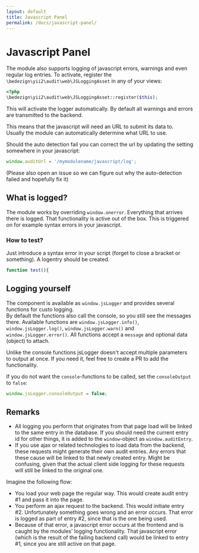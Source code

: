 ```yaml
---
layout: default
title: Javascript Panel
permalink: /docs/javascript-panel/
---
```


# Javascript Panel

The module also supports logging of javascript errors, warnings and even regular log entries.
To activate, register the `\bedezign\yii2\audit\web\JSLoggingAsset` in any of your views:

```php
<?php
\bedezign\yii2\audit\web\JSLoggingAsset::register($this);
```

This will activate the logger automatically. By default all warnings and errors are transmitted to the backend.

This means that the javascript will need an URL to submit its data to.   
Usually the module can automatically determine what URL to use. 

Should the auto detection fail you can correct the url by updating the setting somewhere in your javascript:

```javascript
window.auditUrl = '/mymodulename/javascript/log';
``` 

(Please also open an issue so we can figure out why the auto-detection failed and hopefully fix it)

## What is logged?

The module works by overriding `window.onerror`. Everything that arrives there is logged. That functionality is active out of the box. This is triggered on for example syntax errors in your javascript. 

### How to test?

Just introduce a syntax error in your script (forget to close a bracket or something). A logentry should be created.

```js
function test(){
```


## Logging yourself

The component is available as `window.jsLogger` and provides several functions for custo logging.  
By default the functions also call the console, so you still see the messages there. Available functions are `window.jsLogger.info()`, `window.jsLogger.log()`, `window.jsLogger.warn()` and `window.jsLogger.error()`. All functions accept a `message` and optional data (object) to attach. 

Unlike the console functions jsLogger doesn't accept multiple parameters to output at once. If you need it, feel free to create a PR to add the functionality. 

If you do not want the `console`-functions to be called, set the `consoleOutput` to `false`:

```javascript
window.jsLogger.consoleOutput = false;
```

## Remarks

* All logging you perform that originates from that page load will be linked to the same entry in the database. If you should need the current entry id for other things, it is added to the `window`-object as `window.auditEntry`.
* If you use ajax or related technologies to load data from the backend, these requests might generate their own audit entries. Any errors that these cause will be linked to that newly created entry. Might be confusing, given that the actual client side logging for these requests will still be linked to the original one.

Imagine the following flow:

* You load your web page the regular way. This would create audit entry #1 and pass it into the page.
* You perform an ajax request to the backend. This would initiate entry #2. Unfortunately something goes wrong and an error occurs. That error is logged as part of entry #2, since that is the one being used.
* Because of that error, a javascript error occurs at the frontend and is caught by the modules' logging functionality. That javascript error (which is the result of the failing backend call) would be linked to entry #1, since you are still active on that page.